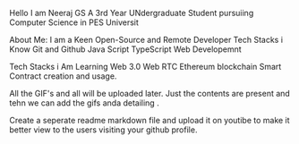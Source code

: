 Hello I am Neeraj GS
A 3rd Year UNdergraduate Student pursuiing Computer Science in PES Universit

About Me:
I am a Keen Open-Source and Remote Developer 
Tech Stacks i Know
  Git and Github
  Java Script
  TypeScript 
  Web Developemnt
  
  Tech Stacks i Am Learning
    Web 3.0
    Web RTC
    Ethereum blockchain
    Smart Contract creation and usage.
    
    
All the GIF's and all will be uploaded later.
Just the contents are present and tehn we can add the gifs anda detailing .

Create a seperate readme markdown file and upload it on youtibe to make it better view to the users visiting your github profile.



